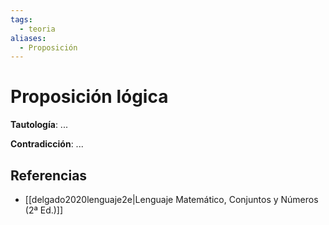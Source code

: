 ```yaml
---
tags:
  - teoria
aliases:
  - Proposición
---
```

# Proposición lógica

**Tautología**: ...

**Contradicción**: ...

## Referencias
- [[delgado2020lenguaje2e|Lenguaje Matemático, Conjuntos y Números (2ª Ed.)]]
